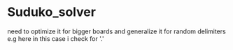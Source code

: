 # Suduko_solver

need to optimize it for bigger boards
and generalize it for random delimiters e.g here in this case i check for '.'
